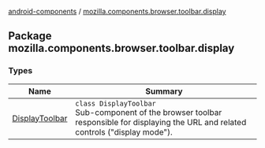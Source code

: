 [android-components](../index.md) / [mozilla.components.browser.toolbar.display](./index.md)

## Package mozilla.components.browser.toolbar.display

### Types

| Name | Summary |
|---|---|
| [DisplayToolbar](-display-toolbar/index.md) | `class DisplayToolbar`<br>Sub-component of the browser toolbar responsible for displaying the URL and related controls ("display mode"). |
